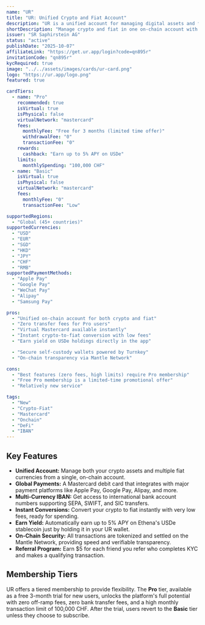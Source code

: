 ```yaml
---
name: "UR"
title: "UR: Unified Crypto and Fiat Account"
description: "UR is a unified account for managing digital assets and fiat currencies on-chain, offering zero off-ramp fees and access to multiple fiat currencies via a Mastercard debit card."
shortDescription: "Manage crypto and fiat in one on-chain account with a Mastercard debit card."
issuer: "SR Saphirstein AG"
status: "active"
publishDate: "2025-10-07"
affiliateLink: "https://get.ur.app/login?code=qn895r"
invitationCode: "qn895r"
kycRequired: true
image: "../../assets/images/cards/ur-card.png"
logo: "https://ur.app/logo.png"
featured: true

cardTiers:
  - name: "Pro"
    recommended: true
    isVirtual: true
    isPhysical: false
    virtualNetwork: "mastercard"
    fees:
      monthlyFee: "Free for 3 months (limited time offer)"
      withdrawalFee: "0"
      transactionFee: "0"
    rewards:
      cashback: "Earn up to 5% APY on USDe"
    limits:
      monthlySpending: "100,000 CHF"
  - name: "Basic"
    isVirtual: true
    isPhysical: false
    virtualNetwork: "mastercard"
    fees:
      monthlyFee: "0"
      transactionFee: "Low"

supportedRegions:
  - "Global (45+ countries)"
supportedCurrencies:
  - "USD"
  - "EUR"
  - "SGD"
  - "HKD"
  - "JPY"
  - "CHF"
  - "RMB"
supportedPaymentMethods:
  - "Apple Pay"
  - "Google Pay"
  - "WeChat Pay"
  - "Alipay"
  - "Samsung Pay"

pros:
  - "Unified on-chain account for both crypto and fiat"
  - "Zero transfer fees for Pro users"
  - "Virtual Mastercard available instantly"
  - "Instant crypto-to-fiat conversion with low fees"
  - "Earn yield on USDe holdings directly in the app"

  - "Secure self-custody wallets powered by Turnkey"
  - "On-chain transparency via Mantle Network"

cons:
  - "Best features (zero fees, high limits) require Pro membership"
  - "Free Pro membership is a limited-time promotional offer"
  - "Relatively new service"

tags:
  - "New"
  - "Crypto-Fiat"
  - "Mastercard"
  - "Onchain"
  - "DeFi"
  - "IBAN"
---
```


## Key Features

- **Unified Account:** Manage both your crypto assets and multiple fiat currencies from a single, on-chain account.
- **Global Payments:** A Mastercard debit card that integrates with major payment platforms like Apple Pay, Google Pay, Alipay, and more.
- **Multi-Currency IBAN:** Get access to international bank account numbers supporting SEPA, SWIFT, and SIC transfers.
- **Instant Conversions:** Convert your crypto to fiat instantly with very low fees, ready for spending.
- **Earn Yield:** Automatically earn up to 5% APY on Ethena's USDe stablecoin just by holding it in your UR wallet.
- **On-Chain Security:** All transactions are tokenized and settled on the Mantle Network, providing speed and verifiable transparency.
- **Referral Program:** Earn $5 for each friend you refer who completes KYC and makes a qualifying transaction.

## Membership Tiers

UR offers a tiered membership to provide flexibility. The **Pro** tier, available as a free 3-month trial for new users, unlocks the platform's full potential with zero off-ramp fees, zero bank transfer fees, and a high monthly transaction limit of 100,000 CHF. After the trial, users revert to the **Basic** tier unless they choose to subscribe.